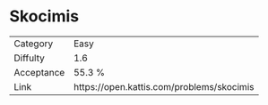 # Skocimis

<table>
    <tr>
        <td>Category</td>
        <td>Easy</td>
    </tr>
    <tr>
        <td>Diffulty</td>
        <td>1.6</td>
    </tr>
    <tr>
        <td>Acceptance</td>
        <td>55.3 %</td>
    </tr>
    <tr>
        <td>Link</td>
        <td>https://open.kattis.com/problems/skocimis</td>
    </tr>
</table>